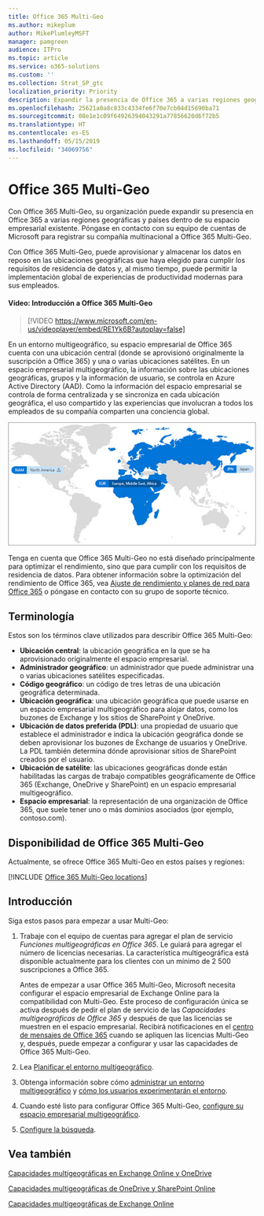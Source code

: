 ```yaml
---
title: Office 365 Multi-Geo
ms.author: mikeplum
author: MikePlumleyMSFT
manager: pamgreen
audience: ITPro
ms.topic: article
ms.service: o365-solutions
ms.custom: ''
ms.collection: Strat_SP_gtc
localization_priority: Priority
description: Expandir la presencia de Office 365 a varias regiones geográficas con Office 365 Multi-Geo.
ms.openlocfilehash: 25621a0a8c833c4334fe6f70e7cb04d15690ba71
ms.sourcegitcommit: 08e1e1c09f64926394043291a77856620d6f72b5
ms.translationtype: HT
ms.contentlocale: es-ES
ms.lasthandoff: 05/15/2019
ms.locfileid: "34069756"
---
```

# <a name="office-365-multi-geo"></a>Office 365 Multi-Geo

Con Office 365 Multi-Geo, su organización puede expandir su presencia en Office 365 a varias regiones geográficas y países dentro de su espacio empresarial existente. Póngase en contacto con su equipo de cuentas de Microsoft para registrar su compañía multinacional a Office 365 Multi-Geo.
  
Con Office 365 Multi-Geo, puede aprovisionar y almacenar los datos en reposo en las ubicaciones geográficas que haya elegido para cumplir los requisitos de residencia de datos y, al mismo tiempo, puede permitir la implementación global de experiencias de productividad modernas para sus empleados.

#### <a name="video-introducing-office-365-multi-geo"></a>Vídeo: Introducción a Office 365 Multi-Geo

> [!VIDEO https://www.microsoft.com/en-us/videoplayer/embed/RE1Yk6B?autoplay=false]

En un entorno multigeográfico, su espacio empresarial de Office 365 cuenta con una ubicación central (donde se aprovisionó originalmente la suscripción a Office 365) y una o varias ubicaciones satélites. En un espacio empresarial multigeográfico, la información sobre las ubicaciones geográficas, grupos y la información de usuario, se controla en Azure Active Directory (AAD). Como la información del espacio empresarial se controla de forma centralizada y se sincroniza en cada ubicación geográfica, el uso compartido y las experiencias que involucran a todos los empleados de su compañía comparten una conciencia global.

![Captura de pantalla del mapa multigeográfico desde el Centro de administración de SharePoint Online](media/multi-geo-world-map.png)

Tenga en cuenta que Office 365 Multi-Geo no está diseñado principalmente para optimizar el rendimiento, sino que para cumplir con los requisitos de residencia de datos. Para obtener información sobre la optimización del rendimiento de Office 365, vea [Ajuste de rendimiento y planes de red para Office 365](https://support.office.com/article/e5f1228c-da3c-4654-bf16-d163daee8848) o póngase en contacto con su grupo de soporte técnico.

## <a name="terminology"></a>Terminología

Estos son los términos clave utilizados para describir Office 365 Multi-Geo:

- **Ubicación central**: la ubicación geográfica en la que se ha aprovisionado originalmente el espacio empresarial.
- **Administrador geográfico**: un administrador que puede administrar una o varias ubicaciones satélites especificadas.
- **Código geográfico**: un código de tres letras de una ubicación geográfica determinada.
- **Ubicación geográfica**: una ubicación geográfica que puede usarse en un espacio empresarial multigeográfico para alojar datos, como los buzones de Exchange y los sitios de SharePoint y OneDrive.
- **Ubicación de datos preferida (PDL)**: una propiedad de usuario que establece el administrador e indica la ubicación geográfica donde se deben aprovisionar los buzones de Exchange de usuarios y OneDrive. La PDL también determina dónde aprovisionar sitios de SharePoint creados por el usuario.
- **Ubicación de satélite**: las ubicaciones geográficas donde están habilitadas las cargas de trabajo compatibles geográficamente de Office 365 (Exchange, OneDrive y SharePoint) en un espacio empresarial multigeográfico.
- **Espacio empresarial**: la representación de una organización de Office 365, que suele tener uno o más dominios asociados (por ejemplo, contoso.com).

## <a name="office-365-multi-geo-availability"></a>Disponibilidad de Office 365 Multi-Geo

Actualmente, se ofrece Office 365 Multi-Geo en estos países y regiones:

[!INCLUDE [Office 365 Multi-Geo locations](includes/office-365-multi-geo-locations.md)]

## <a name="getting-started"></a>Introducción

Siga estos pasos para empezar a usar Multi-Geo:

1. Trabaje con el equipo de cuentas para agregar el plan de servicio _Funciones multigeográficas en Office 365_. Le guiará para agregar el número de licencias necesarias. La característica multigeográfica está disponible actualmente para los clientes con un mínimo de 2 500 suscripciones a Office 365.

   Antes de empezar a usar Office 365 Multi-Geo, Microsoft necesita configurar el espacio empresarial de Exchange Online para la compatibilidad con Multi-Geo. Este proceso de configuración única se activa después de pedir el plan de servicio de las *Capacidades multigeográficas de Office 365* y después de que las licencias se muestren en el espacio empresarial. Recibirá notificaciones en el [centro de mensajes de Office 365](https://support.office.com/article/38FB3333-BFCC-4340-A37B-DEDA509C2093) cuando se apliquen las licencias Multi-Geo y, después, puede empezar a configurar y usar las capacidades de Office 365 Multi-Geo.

2. Lea [Planificar el entorno multigeográfico](plan-for-multi-geo.md).

3. Obtenga información sobre cómo [administrar un entorno multigeográfico](administering-a-multi-geo-environment.md) y [cómo los usuarios experimentarán el entorno](multi-geo-user-experience.md).

4. Cuando esté listo para configurar Office 365 Multi-Geo, [configure su espacio empresarial multigeográfico](multi-geo-tenant-configuration.md).

5. [Configure la búsqueda](configure-search-for-multi-geo.md).

## <a name="see-also"></a>Vea también

[Capacidades multigeográficas en Exchange Online y OneDrive](https://Aka.ms/GoMultiGeo)

[Capacidades multigeográficas de OneDrive y SharePoint Online](https://docs.microsoft.com/office365/enterprise/multi-geo-capabilities-in-onedrive-and-sharepoint-online-in-office-365)

[Capacidades multigeográficas de Exchange Online](https://docs.microsoft.com/office365/enterprise/multi-geo-capabilities-in-exchange-online)
